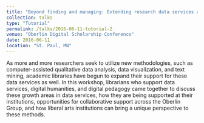 ```yaml
---
title: "Beyond finding and managing: Extending research data services at liberal arts institutions"
collection: talks
type: "Tutorial"
permalink: /talks/2016-06-11-tutorial-2
venue: "Oberlin Digital Scholarship Conference"
date: 2016-06-11
location: "St. Paul, MN"
---
```


As more and more researchers seek to utilize new methodologies, such as computer-assisted qualitative data analysis, data visualization, and text mining, academic libraries have begun to expand their support for these data services as well. In this workshop, librarians who support data services, digital humanities, and digital pedagogy came together to discuss these growth areas in data services, how they are being supported at their institutions, opportunities for collaborative support across the Oberlin Group, and how liberal arts institutions can bring a unique perspective to these methods.

